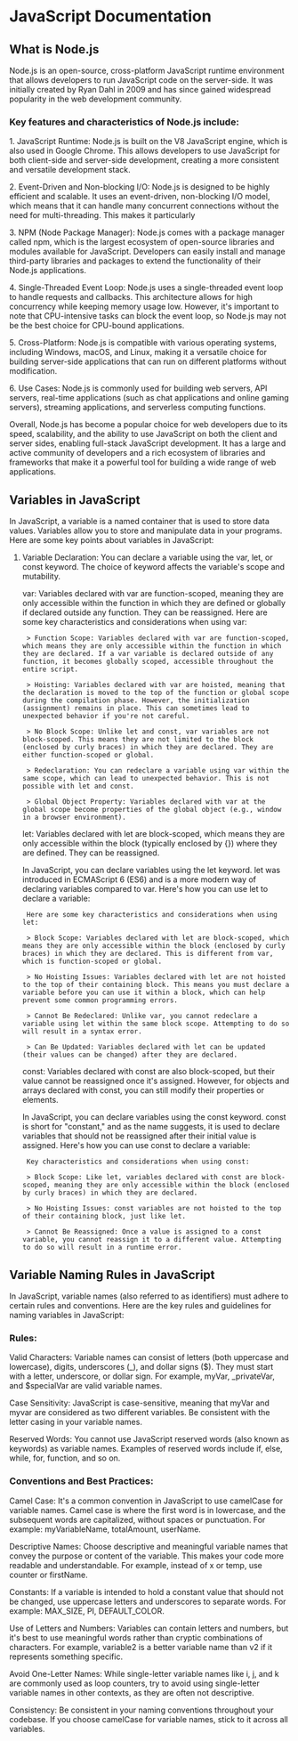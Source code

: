 
<h1>JavaScript Documentation</h1>

<h2>What is Node.js</h2>
<p>Node.js is an open-source, cross-platform JavaScript runtime environment that allows developers to run JavaScript code on the server-side. It was initially created by Ryan Dahl in 2009 and has since gained widespread popularity in the web development community.</p>

<h3>Key features and characteristics of Node.js include:</h3>
<p>1. JavaScript Runtime: Node.js is built on the V8 JavaScript engine, which is also used in Google Chrome. This allows developers to use JavaScript for both client-side and server-side development, creating a more consistent and versatile development stack.</p>
<p>2. Event-Driven and Non-blocking I/O: Node.js is designed to be highly efficient and scalable. It uses an event-driven, non-blocking I/O model, which means that it can handle many concurrent connections without the need for multi-threading. This makes it particularly</p>
<p>3. NPM (Node Package Manager): Node.js comes with a package manager called npm, which is the largest ecosystem of open-source libraries and modules available for JavaScript. Developers can easily install and manage third-party libraries and packages to extend the functionality of their Node.js applications.</p>
<p>4. Single-Threaded Event Loop: Node.js uses a single-threaded event loop to handle requests and callbacks. This architecture allows for high concurrency while keeping memory usage low. However, it's important to note that CPU-intensive tasks can block the event loop, so Node.js may not be the best choice for CPU-bound applications.</p>
<p>5. Cross-Platform: Node.js is compatible with various operating systems, including Windows, macOS, and Linux, making it a versatile choice for building server-side applications that can run on different platforms without modification.  </p>
<p>6. Use Cases: Node.js is commonly used for building web servers, API servers, real-time applications (such as chat applications and online gaming servers), streaming applications, and serverless computing functions.</p>
<p>Overall, Node.js has become a popular choice for web developers due to its speed, scalability, and the ability to use JavaScript on both the client and server sides, enabling full-stack JavaScript development. It has a large and active community of developers and a rich ecosystem of libraries and frameworks that make it a powerful tool for building a wide range of web applications.</p>   

<h2>Variables in JavaScript</h2>
<p>In JavaScript, a variable is a named container that is used to store data values. Variables allow you to store and manipulate data in your programs. Here are some key points about variables in JavaScript:</p>


1. Variable Declaration: You can declare a variable using the var, let, or const keyword. The choice of keyword affects the variable's scope and mutability.

    var: Variables declared with var are function-scoped, meaning they are only accessible within the function in which they are defined or globally if declared outside any function. They can be reassigned.
        Here are some key characteristics and considerations when using var:
        
        > Function Scope: Variables declared with var are function-scoped, which means they are only accessible within the function in which they are declared. If a var variable is declared outside of any function, it becomes globally scoped, accessible throughout the entire script.

        > Hoisting: Variables declared with var are hoisted, meaning that the declaration is moved to the top of the function or global scope during the compilation phase. However, the initialization (assignment) remains in place. This can sometimes lead to unexpected behavior if you're not careful.

        > No Block Scope: Unlike let and const, var variables are not block-scoped. This means they are not limited to the block (enclosed by curly braces) in which they are declared. They are either function-scoped or global.

        > Redeclaration: You can redeclare a variable using var within the same scope, which can lead to unexpected behavior. This is not possible with let and const.

        > Global Object Property: Variables declared with var at the global scope become properties of the global object (e.g., window in a browser environment).

    let: Variables declared with let are block-scoped, which means they are only accessible within the block (typically enclosed by {}) where they are defined. They can be reassigned.

    In JavaScript, you can declare variables using the let keyword. let was introduced in ECMAScript 6 (ES6) and is a more modern way of declaring variables compared to var. Here's how you can use let to declare a variable:

        Here are some key characteristics and considerations when using let:

        > Block Scope: Variables declared with let are block-scoped, which means they are only accessible within the block (enclosed by curly braces) in which they are declared. This is different from var, which is function-scoped or global.

        > No Hoisting Issues: Variables declared with let are not hoisted to the top of their containing block. This means you must declare a variable before you can use it within a block, which can help prevent some common programming errors.

        > Cannot Be Redeclared: Unlike var, you cannot redeclare a variable using let within the same block scope. Attempting to do so will result in a syntax error.

        > Can Be Updated: Variables declared with let can be updated (their values can be changed) after they are declared.



    const: Variables declared with const are also block-scoped, but their value cannot be reassigned once it's assigned. However, for objects and arrays declared with const, you can still modify their properties or elements.

    In JavaScript, you can declare variables using the const keyword. const is short for "constant," and as the name suggests, it is used to declare variables that should not be reassigned after their initial value is assigned. Here's how you can use const to declare a variable:

        Key characteristics and considerations when using const:

        > Block Scope: Like let, variables declared with const are block-scoped, meaning they are only accessible within the block (enclosed by curly braces) in which they are declared.

        > No Hoisting Issues: const variables are not hoisted to the top of their containing block, just like let.

        > Cannot Be Reassigned: Once a value is assigned to a const variable, you cannot reassign it to a different value. Attempting to do so will result in a runtime error.

<h2>Variable Naming Rules in JavaScript</h2>
In JavaScript, variable names (also referred to as identifiers) must adhere to certain rules and conventions. Here are the key rules and guidelines for naming variables in JavaScript:

<h3>Rules:</h3>

Valid Characters: Variable names can consist of letters (both uppercase and lowercase), digits, underscores (_), and dollar signs ($). They must start with a letter, underscore, or dollar sign. For example, myVar, _privateVar, and $specialVar are valid variable names.

Case Sensitivity: JavaScript is case-sensitive, meaning that myVar and myvar are considered as two different variables. Be consistent with the letter casing in your variable names.

Reserved Words: You cannot use JavaScript reserved words (also known as keywords) as variable names. Examples of reserved words include if, else, while, for, function, and so on.

<h3>Conventions and Best Practices:</h3>

Camel Case: It's a common convention in JavaScript to use camelCase for variable names. Camel case is where the first word is in lowercase, and the subsequent words are capitalized, without spaces or punctuation. For example: myVariableName, totalAmount, userName.

Descriptive Names: Choose descriptive and meaningful variable names that convey the purpose or content of the variable. This makes your code more readable and understandable. For example, instead of x or temp, use counter or firstName.

Constants: If a variable is intended to hold a constant value that should not be changed, use uppercase letters and underscores to separate words. For example: MAX_SIZE, PI, DEFAULT_COLOR.

Use of Letters and Numbers: Variables can contain letters and numbers, but it's best to use meaningful words rather than cryptic combinations of characters. For example, variable2 is a better variable name than v2 if it represents something specific.

Avoid One-Letter Names: While single-letter variable names like i, j, and k are commonly used as loop counters, try to avoid using single-letter variable names in other contexts, as they are often not descriptive.

Consistency: Be consistent in your naming conventions throughout your codebase. If you choose camelCase for variable names, stick to it across all variables.


        